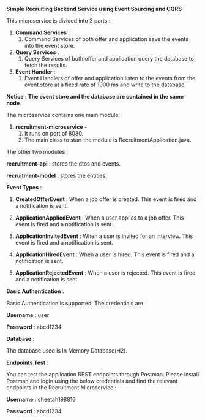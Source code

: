 **Simple Recruiting Backend Service using Event Sourcing and CQRS**

This microservice is divided into 3 parts :

1. **Command Services** : 
	1. Command Services of both offer and application save the events into the event 	store.
2. **Query Services** :
	1. Query Services of both offer and application query the database to fetch the results.
3. **Event Handler** : 
	1. Event Handlers of offer  and application listen to the events from the event store at a 	fixed rate of 1000 ms and write to the database.

**Notice** : **The event store and the database are contained in the same node**.

The microservice contains one main module: 

1. **recruitment-microservice** - 
	1. It runs on port of 8080.
	2. The main class to start the module is RecruitmentApplication.java.

The other two modules :
 
 **recruitment-api** : stores the dtos and events.
 
 **recruitment-model** : stores the entities.

**Event Types** :

1. **CreatedOfferEvent** : When a job offer is created. This event is fired and a notification is sent.

2. **ApplicationAppliedEvent** : When a user applies to a job offer. This event is fired and a notification is sent .

3. **ApplicationInvitedEvent** : When a user is invited for an interview. This event is fired and a notification is sent.

4. **ApplicationHiredEvent** : When a user is hired. This event is fired and a notification is sent.

5. **ApplicationRejectedEvent** : When a user is rejected. This event is fired and a notification is sent.

**Basic Authentication** :

Basic Authentication is supported. The credentials are 

**Username** : user

**Password** : abcd1234

**Database** :

The database used is In Memory Database(H2). 

**Endpoints Test** : 

You can test the application REST endpoints through Postman.
Please install Postman and login using the below credentials and find the relevant endpoints in the Recruitment Microservice :

**Username** : cheetah198816

**Password** : abcd1234

